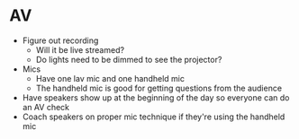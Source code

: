 # AV

- Figure out recording
    - Will it be live streamed?
    - Do lights need to be dimmed to see the projector?
- Mics
    - Have one lav mic and one handheld mic
    - The handheld mic is good for getting questions from the audience
- Have speakers show up at the beginning of the day so everyone can do an AV
  check
- Coach speakers on proper mic technique if they're using the handheld mic
